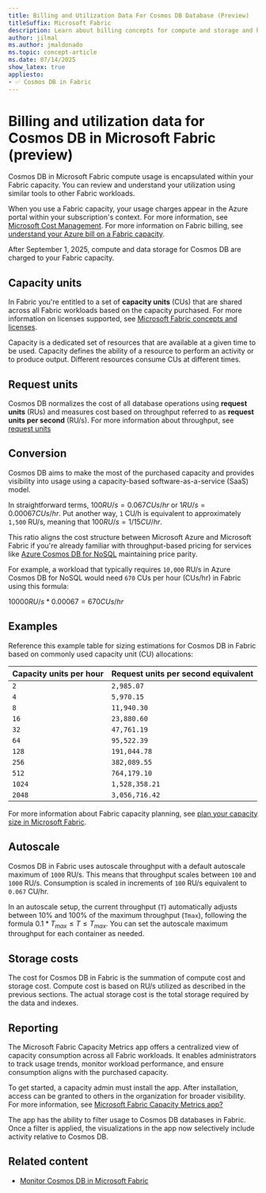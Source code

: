 ```yaml
---
title: Billing and Utilization Data For Cosmos DB Database (Preview)
titleSuffix: Microsoft Fabric
description: Learn about billing concepts for compute and storage and how to monitor usage for Cosmos DB in Microsoft Fabric during the preview.
author: jilmal
ms.author: jmaldonado
ms.topic: concept-article
ms.date: 07/14/2025
show_latex: true
appliesto:
- ✅ Cosmos DB in Fabric
---
```


# Billing and utilization data for Cosmos DB in Microsoft Fabric (preview)

Cosmos DB in Microsoft Fabric compute usage is encapsulated within your Fabric capacity. You can review and understand your utilization using similar tools to other Fabric workloads.

When you use a Fabric capacity, your usage charges appear in the Azure portal within your subscription's context. For more information, see [Microsoft Cost Management](/azure/cost-management-billing/cost-management-billing-overview). For more information on Fabric billing, see [understand your Azure bill on a Fabric capacity](../../enterprise/azure-billing.md).

After September 1, 2025, compute and data storage for Cosmos DB are charged to your Fabric capacity.

## Capacity units

In Fabric you're entitled to a set of **capacity units** (CUs) that are shared across all Fabric workloads based on the capacity purchased. For more information on licenses supported, see [Microsoft Fabric concepts and licenses](../../enterprise/licenses.md).

Capacity is a dedicated set of resources that are available at a given time to be used. Capacity defines the ability of a resource to perform an activity or to produce output. Different resources consume CUs at different times.

## Request units

Cosmos DB normalizes the cost of all database operations using **request units** (RUs) and measures cost based on throughput referred to as **request units per second** (RU/s). For more information about throughput, see [request units](request-units.md)

## Conversion

Cosmos DB aims to make the most of the purchased capacity and provides visibility into usage using a capacity-based software-as-a-service (SaaS) model.

In straightforward terms, $100 RU/s = 0.067 CUs/hr$ or $1 RU/s = 0.00067 CUs/hr$. Put another way, `1` CU/h is equivalent to approximately `1,500` RU/s, meaning that $100 RU/s = 1/15 CU/hr$.

This ratio aligns the cost structure between Microsoft Azure and Microsoft Fabric if you're already familiar with throughput-based pricing for services like [Azure Cosmos DB for NoSQL](/azure/cosmos-db/nosql) maintaining price parity.

For example, a workload that typically requires `10,000` RU/s in Azure Cosmos DB for NoSQL would need `670` CUs per hour (CUs/hr) in Fabric using this formula:

$10000 RU/s * 0.00067 = 670 CUs/hr$

## Examples

Reference this example table for sizing estimations for Cosmos DB in Fabric based on commonly used capacity unit (CU) allocations:

| Capacity units per hour | Request units per second equivalent |
| --- | --- |
| `2` | `2,985.07` |
| `4` | `5,970.15` |
| `8` | `11,940.30` |
| `16` | `23,880.60` |
| `32` | `47,761.19` |
| `64` | `95,522.39` |
| `128` | `191,044.78` |
| `256` | `382,089.55` |
| `512` | `764,179.10` |
| `1024` | `1,528,358.21` |
| `2048` | `3,056,716.42` |

For more information about Fabric capacity planning, see [plan your capacity size in Microsoft Fabric](../../enterprise/plan-capacity.md).

## Autoscale

Cosmos DB in Fabric uses autoscale throughput with a default autoscale maximum of `1000` RU/s. This means that throughput scales between `100` and `1000` RU/s. Consumption is scaled in increments of `100` RU/s equivalent to `0.067` CU/hr.

In an autoscale setup, the current throughput (`T`) automatically adjusts between 10% and 100% of the maximum throughput (`Tmax`), following the formula $0.1*T_{max} \leq T \leq T_{max}$. You can set the autoscale maximum throughput for each container as needed.

## Storage costs

The cost for Cosmos DB in Fabric is the summation of compute cost and storage cost. Compute cost is based on RU/s utilized as described in the previous sections. The actual storage cost is the total storage required by the data and indexes.

## Reporting

The Microsoft Fabric Capacity Metrics app offers a centralized view of capacity consumption across all Fabric workloads. It enables administrators to track usage trends, monitor workload performance, and ensure consumption aligns with the purchased capacity.

To get started, a capacity admin must install the app. After installation, access can be granted to others in the organization for broader visibility. For more information, see [Microsoft Fabric Capacity Metrics app?](../../enterprise/metrics-app.md) 

The app has the ability to filter usage to Cosmos DB databases in Fabric. Once a filter is applied, the visualizations in the app now selectively include activity relative to Cosmos DB.

## Related content

* [Monitor Cosmos DB in Microsoft Fabric](how-to-monitor.md)
